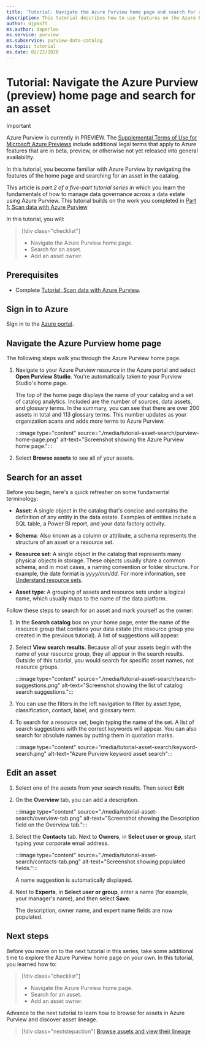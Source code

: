 ```yaml
---
title: 'Tutorial: Navigate the Azure Purview home page and search for an asset'
description: This tutorial describes how to use features on the Azure Purview home page and search in the catalog. 
author: djpmsft
ms.author: daperlov
ms.service: purview
ms.subservice: purview-data-catalog
ms.topic: tutorial
ms.date: 02/22/2020
---
```


# Tutorial: Navigate the Azure Purview (preview) home page and search for an asset

> [!IMPORTANT]
> Azure Purview is currently in PREVIEW. The [Supplemental Terms of Use for Microsoft Azure Previews](https://azure.microsoft.com/support/legal/preview-supplemental-terms/) include additional legal terms that apply to Azure features that are in beta, preview, or otherwise not yet released into general availability.

In this tutorial, you become familiar with Azure Purview by navigating the features of the home page and searching for an asset in the catalog.

This article is *part 2 of a five-part tutorial series* in which you learn the fundamentals of how to manage data governance across a data estate using Azure Purview. This tutorial builds on the work you completed in [Part 1: Scan data with Azure Purview](tutorial-scan-data.md)

In this tutorial, you will:

> [!div class="checklist"]
>
> * Navigate the Azure Purview home page.
> * Search for an asset.
> * Add an asset owner.

## Prerequisites

* Complete [Tutorial: Scan data with Azure Purview](tutorial-scan-data.md).

## Sign in to Azure

Sign in to the [Azure portal](https://portal.azure.com).

## Navigate the Azure Purview home page

The following steps walk you through the Azure Purview home page.

1. Navigate to your Azure Purview resource in the Azure portal and select **Open Purview Studio**. You're automatically taken to your Purview Studio's home page.

   The top of the home page displays the name of your catalog and a set of catalog analytics. Included are the number of sources, data assets, and glossary terms. In the summary, you can see that there are over 200 assets in total and 113 glossary terms. This number updates as your organization scans and adds more terms to Azure Purview.

   :::image type="content" source="./media/tutorial-asset-search/purview-home-page.png" alt-text="Screenshot showing the Azure Purview home page.":::

1. Select **Browse assets** to see all of your assets.

## Search for an asset

Before you begin, here's a quick refresher on some fundamental terminology:

* **Asset**: A single object in the catalog that's concise and contains the definition of any entity in the data estate. Examples of entities include a SQL table, a Power BI report, and your data factory activity.
  
* **Schema**: Also known as a column or attribute, a schema represents the structure of an asset or a resource set.

* **Resource set**: A single object in the catalog that represents many physical objects in storage. These objects usually share a common schema, and in most cases, a naming convention or folder structure. For example, the date format is *yyyy/mm/dd*. For more information, see [Understand resource sets](concept-resource-sets.md).

* **Asset type**: A grouping of assets and resource sets under a logical name, which usually maps to the name of the data platform.

Follow these steps to search for an asset and mark yourself as the owner:

1. In the **Search catalog** box on your home page, enter the name of the resource group that contains your data estate (the resource group you created in the previous tutorial). A list of suggestions will appear.

1. Select **View search results**. Because all of your assets begin with the name of your resource group, they all appear in the search results. Outside of this tutorial, you would search for specific asset names, not resource groups.

    :::image type="content" source="./media/tutorial-asset-search/search-suggestions.png" alt-text="Screenshot showing the list of catalog search suggestions.":::

1. You can use the filters in the left navigation to filter by asset type, classification, contact, label, and glossary term.

1. To search for a resource set, begin typing the name of the set. A list of search suggestions with the correct keywords will appear. You can also search for absolute names by putting them in quotation marks.

   :::image type="content" source="media/tutorial-asset-search/keyword-search.png" alt-text="Azure Purview keyword asset search":::

## Edit an asset

1. Select one of the assets from your search results. Then select **Edit**

1. On the **Overview** tab, you can add a description.

    :::image type="content" source="./media/tutorial-asset-search/overview-tab.png" alt-text="Screenshot showing the Description field on the Overview tab.":::

1. Select the **Contacts** tab. Next to **Owners**, in **Select user or group**, start typing your corporate email address.

    :::image type="content" source="./media/tutorial-asset-search/contacts-tab.png" alt-text="Screenshot showing populated fields.":::

    A name suggestion is automatically displayed.

1. Next to **Experts**, in **Select user or group**,  enter a name (for example, your manager's name), and then select **Save**.

    The description, owner name, and expert name fields are now populated.

## Next steps

Before you move on to the next tutorial in this series, take some additional time to explore the Azure Purview home page on your own. In this tutorial, you learned how to:

> [!div class="checklist"]
>
> * Navigate the Azure Purview home page.
> * Search for an asset.
> * Add an asset owner.

Advance to the next tutorial to learn how to browse for assets in Azure Purview and discover asset lineage.

> [!div class="nextstepaction"]
> [Browse assets and view their lineage](tutorial-browse-and-view-lineage.md)
